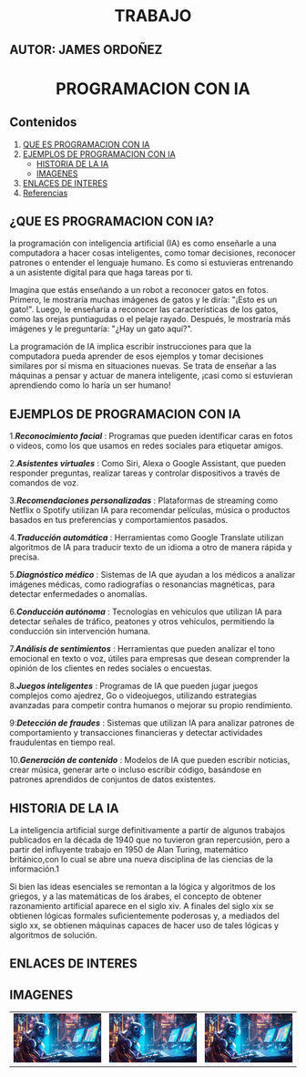 <h1 align="center">TRABAJO</h1>

## AUTOR: JAMES ORDOÑEZ
<h1 align="center">PROGRAMACION CON IA </h1>

## Contenidos
1. [QUE ES PROGRAMACION CON IA](#que-es-programacion-con-ia)
2. [EJEMPLOS DE PROGRAMACION CON IA](#ejemplos-de-programacion-con-ia)
   - [HISTORIA DE LA IA](#historia-de-la-ia)
   - [IMAGENES](#imagenes)
3. [ENLACES DE INTERES](#enlaces-de-interes)
4. [Referencias](#referencias)

  
   

## ¿QUE ES PROGRAMACION CON IA?
 la programación con inteligencia artificial (IA) es como enseñarle a una computadora a hacer cosas inteligentes, como tomar decisiones, reconocer patrones o entender el lenguaje humano. Es como si estuvieras entrenando a un asistente digital para que haga tareas por ti.

Imagina que estás enseñando a un robot a reconocer gatos en fotos. Primero, le mostraría muchas imágenes de gatos y le diría: "¡Esto es un gato!". Luego, le enseñaría a reconocer las características de los gatos, como las orejas puntiagudas o el pelaje rayado. Después, le mostraría más imágenes y le preguntaría: "¿Hay un gato aquí?".

La programación de IA implica escribir instrucciones para que la computadora pueda aprender de esos ejemplos y tomar decisiones similares por sí misma en situaciones nuevas. Se trata de enseñar a las máquinas a pensar y actuar de manera inteligente, ¡casi como si estuvieran aprendiendo como lo haría un ser humano!

## EJEMPLOS DE PROGRAMACION CON IA

1.___Reconocimiento facial___ : Programas que pueden identificar caras en fotos o videos, como los que usamos en redes sociales para etiquetar amigos.

2.___Asistentes virtuales___ : Como Siri, Alexa o Google Assistant, que pueden responder preguntas, realizar tareas y controlar dispositivos a través de comandos de voz.

3.___Recomendaciones personalizadas___ : Plataformas de streaming como Netflix o Spotify utilizan IA para recomendar películas, música o productos basados ​​en tus preferencias y comportamientos pasados.

4.___Traducción automática___ : Herramientas como Google Translate utilizan algoritmos de IA para traducir texto de un idioma a otro de manera rápida y precisa.

5.___Diagnóstico médico___ : Sistemas de IA que ayudan a los médicos a analizar imágenes médicas, como radiografías o resonancias magnéticas, para detectar enfermedades o anomalías.

6.___Conducción autónoma___ : Tecnologías en vehículos que utilizan IA para detectar señales de tráfico, peatones y otros vehículos, permitiendo la conducción sin intervención humana.

7.___Análisis de sentimientos___ : Herramientas que pueden analizar el tono emocional en texto o voz, útiles para empresas que desean comprender la opinión de los clientes en redes sociales o encuestas.

8.___Juegos inteligentes___ : Programas de IA que pueden jugar juegos complejos como ajedrez, Go o videojuegos, utilizando estrategias avanzadas para competir contra humanos o mejorar su propio rendimiento.

9:___Detección de fraudes___ : Sistemas que utilizan IA para analizar patrones de comportamiento y transacciones financieras y detectar actividades fraudulentas en tiempo real.

10.___Generación de contenido___ : Modelos de IA que pueden escribir noticias, crear música, generar arte o incluso escribir código, basándose en patrones aprendidos de conjuntos de datos existentes.

## HISTORIA DE LA IA
La inteligencia artificial surge definitivamente a partir de algunos trabajos publicados en la década de 1940 que no tuvieron gran repercusión, pero a partir del influyente trabajo en 1950 de Alan Turing, matemático británico,con lo cual se abre una nueva disciplina de las ciencias de la información.1​

Si bien las ideas esenciales se remontan a la lógica y algoritmos de los griegos, y a las matemáticas de los árabes, el concepto de obtener razonamiento artificial aparece en el siglo xiv. A finales del siglo xix se obtienen lógicas formales suficientemente poderosas y, a mediados del siglo xx, se obtienen máquinas capaces de hacer uso de tales lógicas y algoritmos de solución.

## ENLACES DE INTERES




## IMAGENES
|       |       |       |
|:-----:|:-----:|:-----:|
| ![Imagen 1](./logos/ATPBot-Trading-IA.jpg) | ![Imagen 2](./logos/ATPBot-Trading-IA.jpg) | ![Imagen 3](./logos/ATPBot-Trading-IA.jpg) |








